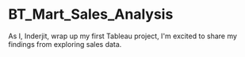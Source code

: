 # BT_Mart_Sales_Analysis
As I, Inderjit, wrap up my first Tableau project, I'm excited to share my findings from exploring sales data. 
